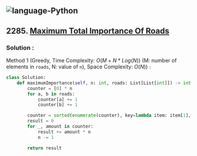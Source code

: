 ![language-Python](https://img.shields.io/badge/Python-ffd43b?style=for-the-badge&logo=PYTHON)
---

## 2285. [Maximum Total Importance Of Roads](https://leetcode.com/problems/maximum-total-importance-of-roads)

### Solution :

Method 1 (Greedy, Time Complexity: $O(M+N*Log(N))$ (M: number of elements in `roads`, N: value of `n`), Space Complexity: $O(N)$) :
```python
class Solution:
    def maximumImportance(self, n: int, roads: List[List[int]]) -> int:
        counter = [0] * n
        for a, b in roads:
            counter[a] += 1
            counter[b] += 1

        counter = sorted(enumerate(counter), key=lambda item: item[1], reverse=True)
        result = 0
        for _, amount in counter:
            result += amount * n
            n -= 1

        return result
```
